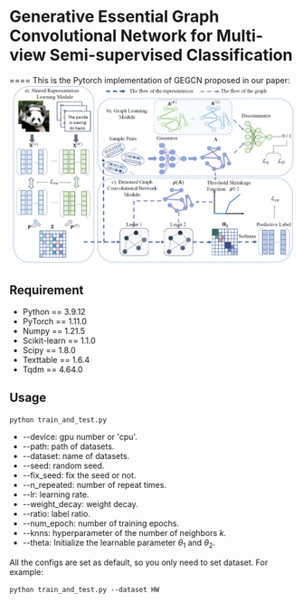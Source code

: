 # Generative Essential Graph Convolutional Network for Multi-view Semi-supervised Classification

====
This is the Pytorch implementation of GEGCN proposed in our paper:
![framework](./framework.jpg)

## Requirement

  * Python == 3.9.12
  * PyTorch == 1.11.0
  * Numpy == 1.21.5
  * Scikit-learn == 1.1.0
  * Scipy == 1.8.0
  * Texttable == 1.6.4
  * Tqdm == 4.64.0

## Usage

```
python train_and_test.py
```

  * --device: gpu number or 'cpu'.
  * --path: path of datasets.
  * --dataset: name of datasets.
  * --seed: random seed.
  * --fix_seed: fix the seed or not.
  * --n_repeated: number of repeat times.
  * --lr: learning rate.
  * --weight_decay: weight decay.
  * --ratio: label ratio.
  * --num_epoch: number of training epochs.
  * --knns: hyperparameter of the number of neighbors $k$.
  * --theta: Initialize the  learnable parameter $\theta_1$ and $\theta_2$.

All the configs are set as default, so you only need to set dataset.
For example:

 ```
 python train_and_test.py --dataset HW
 ```

